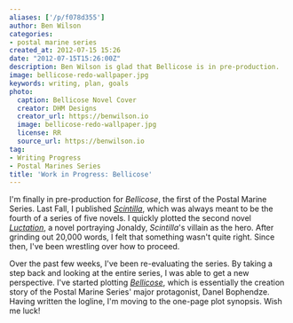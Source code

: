 ```yaml
---
aliases: ['/p/f078d355']
author: Ben Wilson
categories:
- postal marine series
created_at: 2012-07-15 15:26
date: "2012-07-15T15:26:00Z"
description: Ben Wilson is glad that Bellicose is in pre-production.
image: bellicose-redo-wallpaper.jpg
keywords: writing, plan, goals
photo:
  caption: Bellicose Novel Cover
  creator: DHM Designs
  creator_url: https://benwilson.io
  image: bellicose-redo-wallpaper.jpg
  license: RR
  source_url: https://benwilson.io
tag:
- Writing Progress
- Postal Marines Series
title: 'Work in Progress: Bellicose'
---
```

I'm finally in pre-production for *Bellicose*, the first of the Postal Marine Series. Last Fall, I published *[Scintilla](/books/scintilla)*, which was always meant to be the fourth of a series of five novels. I quickly plotted the second novel *[Luctation](/books/luctation)*, a novel portraying Jonaldy, *Scintilla*'s villain as the hero. After grinding out 20,000 words, I felt that something wasn't quite right. Since then, I've been wrestling over how to proceed.

<!--more-->
Over the past few weeks, I've been re-evaluating the series. By taking a step back and looking at the entire series, I was able to get a new perspective. I've started plotting *[Bellicose](/books/bellicose)*, which is essentially the creation story of the Postal Marine Series' major protagonist, Danel Bophendze. Having written the logline, I'm moving to the one-page plot synopsis. Wish me luck!
